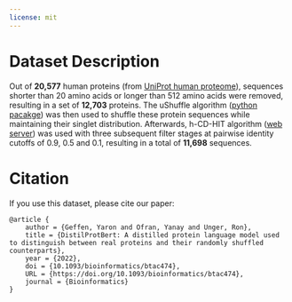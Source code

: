 ```yaml
---
license: mit
---
```


# Dataset Description

Out of **20,577** human proteins (from [UniProt human proteome](https://www.uniprot.org/proteomes/UP000005640)), sequences shorter than 20 amino acids or longer than 512 amino acids were removed, resulting in a set of **12,703** proteins. The uShuffle algorithm ([python pacakge](https://github.com/guma44/ushuffle)) was then used to shuffle these protein sequences while maintaining their singlet distribution.
Afterwards, h-CD-HIT algorithm ([web server](http://weizhong-lab.ucsd.edu/cdhit-web-server/cgi-bin/index.cgi)) was used with three subsequent filter stages at pairwise identity cutoffs of 0.9, 0.5 and 0.1, resulting in a total of **11,698** sequences.

# **Citation**
If you use this dataset, please cite our paper:
```
@article {
	author = {Geffen, Yaron and Ofran, Yanay and Unger, Ron},
	title = {DistilProtBert: A distilled protein language model used to distinguish between real proteins and their randomly shuffled counterparts},
	year = {2022},
	doi = {10.1093/bioinformatics/btac474},
	URL = {https://doi.org/10.1093/bioinformatics/btac474},
	journal = {Bioinformatics}
}
```
